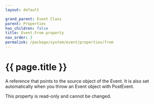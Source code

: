 ```yaml
---
layout: default

grand_parent: Event Class
parent: Properties
has_children: false
title: Event.From property
nav_order: 2
permalink: /package/system/event/properties/from
---
```

# {{ page.title }}

A reference that points to the source object of the Event. It is also set automatically when you throw an Event object with PostEvent.

This property is read-only and cannot be changed.